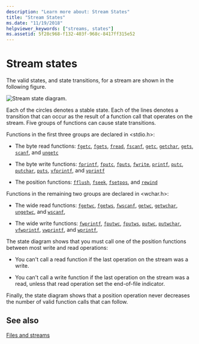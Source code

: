 ```yaml
---
description: "Learn more about: Stream States"
title: "Stream States"
ms.date: "11/19/2018"
helpviewer_keywords: ["streams, states"]
ms.assetid: 5f28c968-f132-403f-968c-8417ff315e52
---
```

# Stream states

The valid states, and state transitions, for a stream are shown in the following figure.

![Stream state diagram.](./media/stream.gif "Stream state diagram")

Each of the circles denotes a stable state. Each of the lines denotes a transition that can occur as the result of a function call that operates on the stream. Five groups of functions can cause state transitions.

Functions in the first three groups are declared in \<stdio.h>:

- The byte read functions: [`fgetc`](./reference/fgetc-fgetwc.md), [`fgets`](./reference/fgets-fgetws.md), [`fread`](./reference/fread.md), [`fscanf`](./reference/fscanf-fscanf-l-fwscanf-fwscanf-l.md), [`getc`](./reference/getc-getwc.md), [`getchar`](./reference/getc-getwc.md), [`gets`](./gets-getws.md), [`scanf`](./reference/scanf-scanf-l-wscanf-wscanf-l.md), and [`ungetc`](./reference/ungetc-ungetwc.md)

- The byte write functions: [`fprintf`](./reference/fprintf-fprintf-l-fwprintf-fwprintf-l.md), [`fputc`](./reference/fputc-fputwc.md), [`fputs`](./reference/fputs-fputws.md), [`fwrite`](./reference/fwrite.md), [`printf`](./reference/printf-printf-l-wprintf-wprintf-l.md), [`putc`](./reference/putc-putwc.md), [`putchar`](./reference/putc-putwc.md), [`puts`](./reference/puts-putws.md), [`vfprintf`](./reference/vfprintf-vfprintf-l-vfwprintf-vfwprintf-l.md), and [`vprintf`](./reference/vprintf-vprintf-l-vwprintf-vwprintf-l.md)

- The position functions: [`fflush`](./reference/fflush.md), [`fseek`](./reference/fseek-fseeki64.md), [`fsetpos`](./reference/fsetpos.md), and [`rewind`](./reference/rewind.md)

Functions in the remaining two groups are declared in \<wchar.h>:

- The wide read functions: [`fgetwc`](./reference/fgetc-fgetwc.md), [`fgetws`](./reference/fgets-fgetws.md), [`fwscanf`](./reference/fscanf-fscanf-l-fwscanf-fwscanf-l.md), [`getwc`](./reference/getc-getwc.md), [`getwchar`](./reference/getc-getwc.md), [`ungetwc`](./reference/ungetc-ungetwc.md), and [`wscanf`](./reference/scanf-scanf-l-wscanf-wscanf-l.md),

- The wide write functions: [`fwprintf`](./reference/fprintf-fprintf-l-fwprintf-fwprintf-l.md), [`fputwc`](./reference/fputc-fputwc.md), [`fputws`](./reference/fputs-fputws.md), [`putwc`](./reference/putc-putwc.md), [`putwchar`](./reference/fputc-fputwc.md), [`vfwprintf`](./reference/vfprintf-vfprintf-l-vfwprintf-vfwprintf-l.md), [`vwprintf`](./reference/vprintf-vprintf-l-vwprintf-vwprintf-l.md), and [`wprintf`](./reference/printf-printf-l-wprintf-wprintf-l.md),

The state diagram shows that you must call one of the position functions between most write and read operations:

- You can't call a read function if the last operation on the stream was a write.

- You can't call a write function if the last operation on the stream was a read, unless that read operation set the end-of-file indicator.

Finally, the state diagram shows that a position operation never decreases the number of valid function calls that can follow.

## See also

[Files and streams](./files-and-streams.md)
